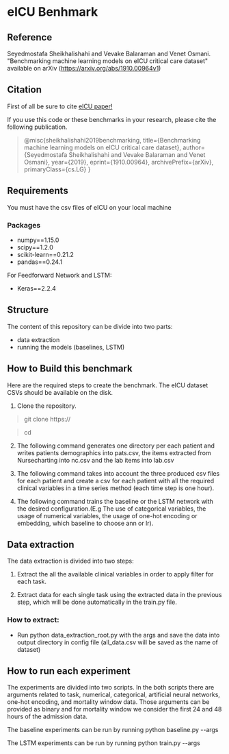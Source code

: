# eICU Benhmark
## Reference
Seyedmostafa Sheikhalishahi and Vevake Balaraman and Venet Osmani.
"Benchmarking machine learning models on eICU critical care dataset" available on arXiv (https://arxiv.org/abs/1910.00964v1)

## Citation
First of all be sure to cite [eICU paper!](https://www.nature.com/articles/sdata2018178)

If you use this code or these benchmarks in your research, please cite the following publication.
> @misc{sheikhalishahi2019benchmarking,
    title={Benchmarking machine learning models on eICU critical care dataset},
    author={Seyedmostafa Sheikhalishahi and Vevake Balaraman and Venet Osmani},
    year={2019},
    eprint={1910.00964},
    archivePrefix={arXiv},
    primaryClass={cs.LG}
}




## Requirements
You must have the csv files of eICU on your local machine
### Packages
* numpy==1.15.0
* scipy==1.2.0
* scikit-learn==0.21.2
* pandas==0.24.1

For Feedforward Network and LSTM:
* Keras==2.2.4

## Structure
The content of this repository can be divide into two parts:

* data extraction
* running the models (baselines, LSTM)

## How to Build this benchmark
Here are the required steps to create the benchmark. The eICU dataset CSVs should be available on the disk.

1. Clone the repository.
> git clone https://

> cd 

2. The following command generates one directory per each patient and writes patients demographics into pats.csv, the items extracted from Nursecharting into nc.csv and the lab items into lab.csv


3. The following command takes into account the three produced csv files for each patient and create a csv for each patient with all the required clinical variables in a time series method (each time step is one hour).


4. The following command trains the baseline or the LSTM network with the desired configuration.(E.g The use of categorical variables, the usage of numerical variables, the usage of one-hot encoding or embedding, which baseline to choose ann or lr).

## Data extraction
The data extraction is divided into two steps:

1. Extract the all the available clinical variables in order to apply filter for each task.

2. Extract data for each single task using the extracted data in the previous step, which will be done automatically in the train.py file.

### How to extract:
* Run python data_extraction_root.py with the args and save the data into output directory in config file (all_data.csv will be saved as the name of dataset)

## How to run each experiment
The experiments are divided into two scripts. In the both scripts there are arguments related to task, numerical, categorical, artificial neural networks, one-hot encoding, and mortality window data. Those arguments can be provided as binary and for mortality window we consider the first 24 and 48 hours of the admission data.

The baseline experiments can be run by running python baseline.py --args

The LSTM experiments can be run by running python train.py --args


